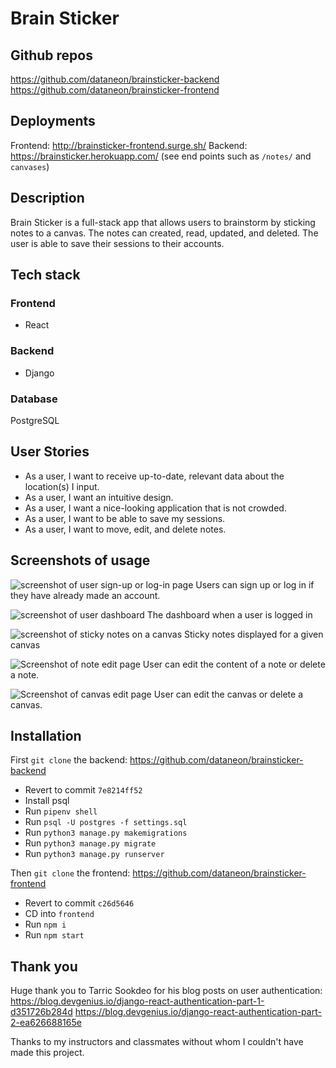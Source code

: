 # Brain Sticker

## Github repos
https://github.com/dataneon/brainsticker-backend
https://github.com/dataneon/brainsticker-frontend

## Deployments
Frontend: http://brainsticker-frontend.surge.sh/
Backend: https://brainsticker.herokuapp.com/ (see end points such as `/notes/` and `canvases`)

## Description
Brain Sticker is a full-stack app that allows users to brainstorm by sticking notes to a canvas. The notes can created, read, updated, and deleted. The user is able to save their sessions to their accounts.

## Tech stack
### Frontend
- React
### Backend
- Django
### Database
PostgreSQL

## User Stories
- As a user, I want to receive up-to-date, relevant data about the location(s) I input.
- As a user, I want an intuitive design.
- As a user, I want a nice-looking application that is not crowded.
- As a user, I want to be able to save my sessions. 
- As a user, I want to move, edit, and delete notes.

## Screenshots of usage
![screenshot of user sign-up or log-in page](https://i.imgur.com/R4joXny.png)
Users can sign up or log in if they have already made an account.

![screenshot of user dashboard](https://i.imgur.com/uP7PxLY.png)
The dashboard when a user is logged in

![screenshot of sticky notes on a canvas](https://i.imgur.com/x0VJ33g.png)
Sticky notes displayed for a given canvas

![Screenshot of note edit page](https://i.imgur.com/ePZ6dva.png)
User can edit the content of a note or delete a note.

![Screenshot of canvas edit page](https://i.imgur.com/NprZY7X.png)
User can edit the canvas or delete a canvas.


## Installation
First `git clone` the backend: https://github.com/dataneon/brainsticker-backend

- Revert to commit `7e8214ff52`
- Install psql
- Run `pipenv shell`
- Run `psql -U postgres -f settings.sql`
- Run `python3 manage.py makemigrations`
- Run `python3 manage.py migrate`
- Run `python3 manage.py runserver`

Then `git clone` the frontend: https://github.com/dataneon/brainsticker-frontend

- Revert to commit `c26d5646`
- CD into `frontend`
- Run `npm i`
- Run `npm start`

## Thank you
Huge thank you to Tarric Sookdeo for his blog posts on user authentication:
https://blog.devgenius.io/django-react-authentication-part-1-d351726b284d
https://blog.devgenius.io/django-react-authentication-part-2-ea626688165e

Thanks to my instructors and classmates without whom I couldn't have made this project.
